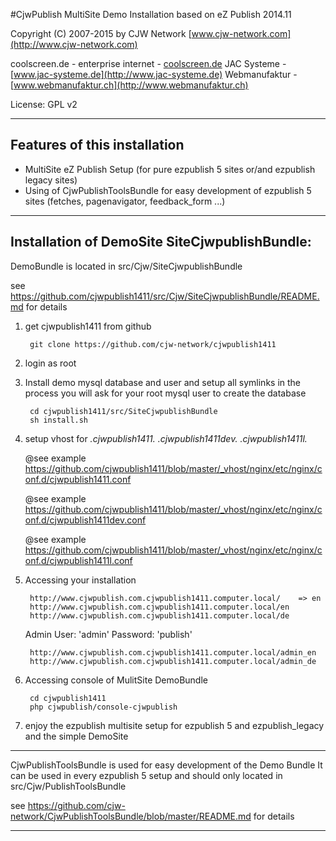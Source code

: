 #CjwPublish MultiSite Demo Installation based on eZ Publish 2014.11

Copyright (C) 2007-2015 by CJW Network [www.cjw-network.com](http://www.cjw-network.com)

coolscreen.de - enterprise internet - [coolscreen.de](http://coolscreen.de)
JAC Systeme -  [www.jac-systeme.de](http://www.jac-systeme.de)
Webmanufaktur - [www.webmanufaktur.ch](http://www.webmanufaktur.ch)

License: GPL v2

***

## Features of this installation

- MultiSite eZ Publish Setup (for pure ezpublish 5 sites or/and ezpublish legacy sites) 
- Using of CjwPublishToolsBundle for easy development of ezpublish 5 sites (fetches, pagenavigator, feedback_form ...)


***

## Installation of DemoSite SiteCjwpublishBundle:

DemoBundle is located in src/Cjw/SiteCjwpublishBundle

see https://github.com/cjwpublish1411/src/Cjw/SiteCjwpublishBundle/README.md for details

1. get cjwpublish1411 from github 

        git clone https://github.com/cjw-network/cjwpublish1411
 
2. login as root

3. Install demo mysql database and user and setup all symlinks in the process you will ask for your root mysql user to create the database 

        cd cjwpublish1411/src/SiteCjwpublishBundle
        sh install.sh  

4. setup vhost for *.cjwpublish1411.* *.cjwpublish1411dev.* *.cjwpublish1411l.*
     
    @see example https://github.com/cjwpublish1411/blob/master/_vhost/nginx/etc/nginx/conf.d/cjwpublish1411.conf
    
    @see example https://github.com/cjwpublish1411/blob/master/_vhost/nginx/etc/nginx/conf.d/cjwpublish1411dev.conf
 
    @see example https://github.com/cjwpublish1411/blob/master/_vhost/nginx/etc/nginx/conf.d/cjwpublish1411l.conf
 
5. Accessing your installation 

        http://www.cjwpublish.com.cjwpublish1411.computer.local/    => en
        http://www.cjwpublish.com.cjwpublish1411.computer.local/en  
        http://www.cjwpublish.com.cjwpublish1411.computer.local/de
    
    
    Admin User: 'admin' Password: 'publish'
    
        http://www.cjwpublish.com.cjwpublish1411.computer.local/admin_en
        http://www.cjwpublish.com.cjwpublish1411.computer.local/admin_de   


6. Accessing console of MulitSite DemoBundle

        cd cjwpublish1411
        php cjwpublish/console-cjwpublish

7. enjoy the ezpublish multisite setup for ezpublish 5 and ezpublish_legacy and the simple DemoSite


***

CjwPublishToolsBundle is used for easy development of the Demo Bundle
It can be used in every ezpublish 5 setup and should only located in src/Cjw/PublishToolsBundle

see https://github.com/cjw-network/CjwPublishToolsBundle/blob/master/README.md for details

***
